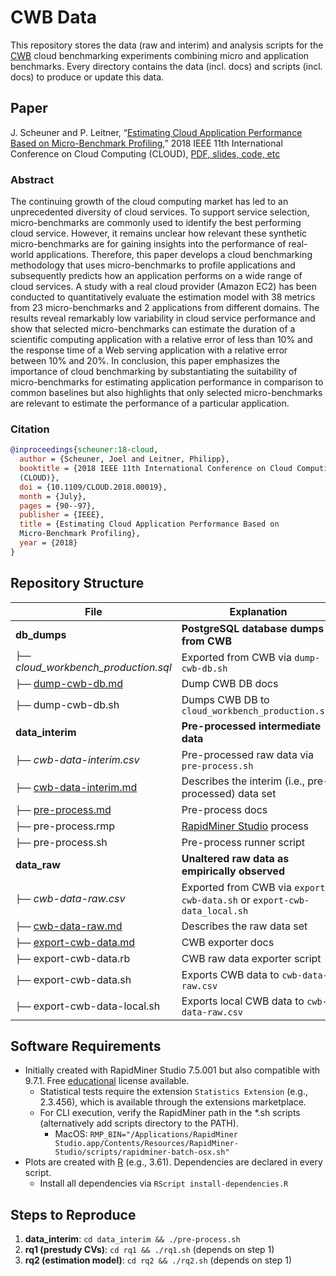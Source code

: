# CWB Data

This repository stores the data (raw and interim) and analysis scripts for the [CWB](https://github.com/sealuzh/cloud-workbench) cloud benchmarking experiments combining micro and application benchmarks.
Every directory contains the data (incl. docs) and scripts (incl. docs) to produce or update this data.

## Paper

J. Scheuner and P. Leitner, “[Estimating Cloud Application Performance Based on Micro-Benchmark Profiling](https://doi.org/10.1109/CLOUD.2018.00019),” 2018 IEEE 11th International Conference on Cloud Computing (CLOUD), [PDF, slides, code, etc](https://joelscheuner.com/publication/scheuner-18-cloud/)

### Abstract

The continuing growth of the cloud computing market has led to an unprecedented diversity of cloud services. To support service selection, micro-benchmarks are commonly used to identify the best performing cloud service. However, it remains unclear how relevant these synthetic micro-benchmarks are for gaining insights into the performance of real-world applications. Therefore, this paper develops a cloud benchmarking methodology that uses micro-benchmarks to profile applications and subsequently predicts how an application performs on a wide range of cloud services. A study with a real cloud provider (Amazon EC2) has been conducted to quantitatively evaluate the estimation model with 38 metrics from 23 micro-benchmarks and 2 applications from different domains. The results reveal remarkably low variability in cloud service performance and show that selected micro-benchmarks can estimate the duration of a scientific computing application with a relative error of less than 10% and the response time of a Web serving application with a relative error between 10% and 20%. In conclusion, this paper emphasizes the importance of cloud benchmarking by substantiating the suitability of micro-benchmarks for estimating application performance in comparison to common baselines but also highlights that only selected micro-benchmarks are relevant to estimate the performance of a particular application.

### Citation

```bibtex
@inproceedings{scheuner:18-cloud,
  author = {Scheuner, Joel and Leitner, Philipp},
  booktitle = {2018 IEEE 11th International Conference on Cloud Computing
  (CLOUD)},
  doi = {10.1109/CLOUD.2018.00019},
  month = {July},
  pages = {90--97},
  publisher = {IEEE},
  title = {Estimating Cloud Application Performance Based on
  Micro-Benchmark Profiling},
  year = {2018}
}
```

## Repository Structure

| File | Explanation |
| --- | --- |
| **db_dumps** | **PostgreSQL database dumps from CWB** |
| `├──` *cloud_workbench_production.sql* | Exported from CWB via `dump-cwb-db.sh` |
| `├──` [dump-cwb-db.md](db_dumps/dump-cwb-db.md) | Dump CWB DB docs |
| `├──` dump-cwb-db.sh | Dumps CWB DB to `cloud_workbench_production.sql` |
| **data_interim** | **Pre-processed intermediate data** |
| `├──` *cwb-data-interim.csv* | Pre-processed raw data via `pre-process.sh` |
| `├──` [cwb-data-interim.md](data_interim/cwb-data-interim.md) | Describes the interim (i.e., pre-processed) data set |
| `├──` [pre-process.md](data_interim/pre-process.md) | Pre-process docs |
| `├──` pre-process.rmp | [RapidMiner Studio](https://rapidminer.com/products/studio/) process |
| `├──` pre-process.sh | Pre-process runner script |
| **data_raw** | **Unaltered raw data as empirically observed** |
| `├──` *cwb-data-raw.csv* | Exported from CWB via `export-cwb-data.sh` or `export-cwb-data_local.sh` |
| `├──` [cwb-data-raw.md](data_raw/cwb-data-raw.md) | Describes the raw data set |
| `├──` [export-cwb-data.md](data_raw/export-cwb-data.md) | CWB exporter docs |
| `├──` export-cwb-data.rb | CWB raw data exporter script |
| `├──` export-cwb-data.sh | Exports CWB data to `cwb-data-raw.csv` |
| `├──` export-cwb-data-local.sh | Exports local CWB data to `cwb-data-raw.csv` |

## Software Requirements

* Initially created with RapidMiner Studio 7.5.001 but also compatible with 9.7.1. Free [educational](https://rapidminer.com/educational-program/) license available.
  * Statistical tests require the extension `Statistics Extension` (e.g., 2.3.456), which is available through the extensions marketplace.
  * For CLI execution, verify the RapidMiner path in the *.sh scripts (alternatively add scripts directory to the PATH).
    * MacOS: `RMP_BIN="/Applications/RapidMiner Studio.app/Contents/Resources/RapidMiner-Studio/scripts/rapidminer-batch-osx.sh"`
* Plots are created with [R](https://www.r-project.org/about.html) (e.g., 3.61). Dependencies are declared in every script.
  * Install all dependencies via `RScript install-dependencies.R`

## Steps to Reproduce

1. **data_interim**: `cd data_interim && ./pre-process.sh`
2. **rq1 (prestudy CVs)**: `cd rq1 && ./rq1.sh` (depends on step 1)
3. **rq2 (estimation model)**: `cd rq2 && ./rq2.sh` (depends on step 1)
